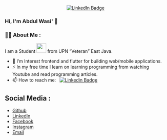 <p align="center">
<a href="https://www.linkedin.com/in/abdwasidev"><img src="https://img.shields.io/badge/LinkedIn-blue?style=for-the-badge&logo=linkedin&logoColor=white" alt="LinkedIn Badge"></a>
</p>

### Hi, I'm Abdul Wasi' 👋 

### 👨‍💻 About Me :

I am a Student <img src="https://media.giphy.com/media/WUlplcMpOCEmTGBtBW/giphy.gif" width="30"> from UPN “Veteran” East Java.

- 🔭 I’m Interest frontend and flutter for building web/mobile applications.
- ⚡ In my free time I learn on learning programming from watching Youtube and read programming articles.
- 📫 How to reach me: &nbsp; [![Linkedin Badge](https://img.shields.io/badge/-abdwasidev-blue?style=flat&logo=Linkedin&logoColor=white)](https://www.linkedin.com/in/abdwasidev)


<!--
**abdwasidev/abdwasidev** is a ✨ _special_ ✨ repository because its `README.md` (this file) appears on your GitHub profile.

Here are some ideas to get you started:

- 🔭 I’m currently working on ...
- 🌱 I’m currently learning ...
- 👯 I’m looking to collaborate on ...
- 🤔 I’m looking for help with ...
- 💬 Ask me about ...
- 📫 How to reach me: ...
- 😄 Pronouns: ...
- ⚡ Fun fact: ...
-->

## Social Media : 
- <a href="https://github.com/abdwasidev">Github</a>
- <a href="https://www.linkedin.com/in/abdwasidev/">LinkedIn</a>
- <a href="https://facebook.com/abdwasidev">Facebook</a>
- <a href="https://instagram.com/abdwasidev">Instagram</a>
- <a href="mailto:abdulwasialafif@gmail.com">Email</a>
